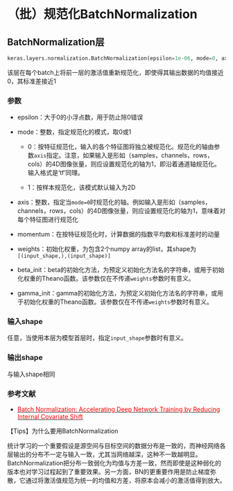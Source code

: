 # （批）规范化BatchNormalization

## BatchNormalization层
```python
keras.layers.normalization.BatchNormalization(epsilon=1e-06, mode=0, axis=-1, momentum=0.9, weights=None, beta_init='zero', gamma_init='one')
```
该层在每个batch上将前一层的激活值重新规范化，即使得其输出数据的均值接近0，其标准差接近1

### 参数

* epsilon：大于0的小浮点数，用于防止除0错误

* mode：整数，指定规范化的模式，取0或1
	
	* 0：按特征规范化，输入的各个特征图将独立被规范化。规范化的轴由参数```axis```指定。注意，如果输入是形如（samples，channels，rows，cols）的4D图像张量，则应设置规范化的轴为1，即沿着通道轴规范化。输入格式是‘tf’同理。
	
	
	* 1：按样本规范化，该模式默认输入为2D

* axis：整数，指定当```mode=0```时规范化的轴。例如输入是形如（samples，channels，rows，cols）的4D图像张量，则应设置规范化的轴为1，意味着对每个特征图进行规范化

* momentum：在按特征规范化时，计算数据的指数平均数和标准差时的动量

* weights：初始化权重，为包含2个numpy array的list，其shape为```[(input_shape,),(input_shape)]```

* beta_init：beta的初始化方法，为预定义初始化方法名的字符串，或用于初始化权重的Theano函数。该参数仅在不传递```weights```参数时有意义。

* gamma_init：gamma的初始化方法，为预定义初始化方法名的字符串，或用于初始化权重的Theano函数。该参数仅在不传递```weights```参数时有意义。

### 输入shape

任意，当使用本层为模型首层时，指定```input_shape```参数时有意义。

### 输出shape

与输入shape相同

### 参考文献

* [<font color='FF0000'>Batch Normalization: Accelerating Deep Network Training by Reducing Internal Covariate Shift</font>](http://arxiv.org/pdf/1502.03167v3.pdf)

【Tips】为什么要用BatchNormalization

统计学习的一个重要假设是源空间与目标空间的数据分布是一致的，而神经网络各层输出的分布不一定与输入一致，尤其当网络越深，这种不一致越明显。BatchNormalization把分布一致弱化为均值与方差一致，然而即使是这种弱化的版本也对学习过程起到了重要效果。另一方面，BN的更重要作用是防止梯度弥散，它通过将激活值规范为统一的均值和方差，将原本会减小的激活值得到放大。


